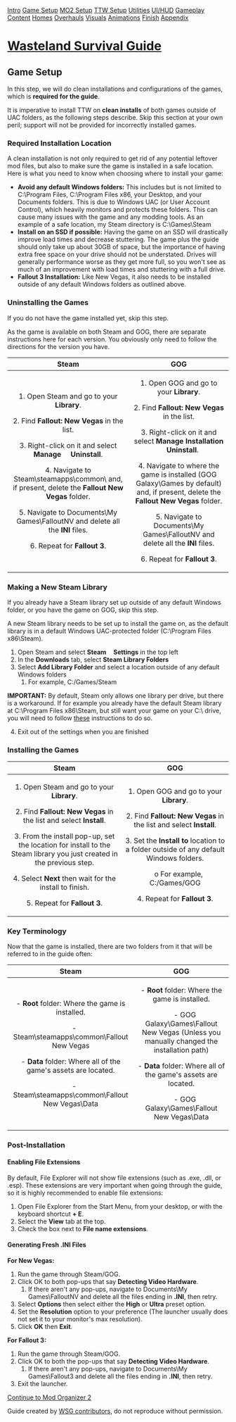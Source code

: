 ﻿[Intro](./index.html) [Game Setup](./setup.html) [MO2 Setup](./mo2.html) [TTW Setup](./ttw.html) [Utilities](./utilities.html) [UI/HUD](./ui.html) [Gameplay](./gameplay.html) [Content](./content.html) [Homes](./homes.html) [Overhauls](./overhauls.html) [Visuals](./visuals.html) [Animations](./animations.html) [Finish](./finish.html) [Appendix](./appendix.html)
# [**Wasteland Survival Guide**](./index.html)
## **Game Setup**

In this step, we will do clean installations and configurations of the games, which is **required for the guide**.

It is imperative to install TTW on **clean installs** of both games outside of UAC folders, as the following steps describe. Skip this section at your own peril; support will not be provided for incorrectly installed games.
### **Required Installation Location**
A clean installation is not only required to get rid of any potential leftover mod files, but also to make sure the game is installed in a safe location. Here is what you need to know when choosing where to install your game: 

- **Avoid any default Windows folders:** This includes but is not limited to C:\Program Files, C:\Program Files x86, your Desktop, and your Documents folders. This is due to Windows UAC (or User Account Control), which heavily monitors and protects these folders. This can cause many issues with the game and any modding tools. As an example of a safe location, my Steam directory is C:\Games\Steam
- **Install on an SSD if possible:** Having the game on an SSD will drastically improve load times and decrease stuttering. The game plus the guide should only take up about 30GB of space, but the importance of having extra free space on your drive should not be understated. Drives will generally performance worse as they get more full, so you won't see as much of an improvement with load times and stuttering with a full drive.
- **Fallout 3 Installation:** Like New Vegas, it also needs to be installed outside of any default Windows folders as outlined above.
### **Uninstalling the Games**
If you do not have the game installed yet, skip this step.

As the game is available on both Steam and GOG, there are separate instructions here for each version. You obviously only need to follow the directions for the version you have.

|**Steam**|**GOG**|
| :-: | :-: |
|<p>1. Open Steam and go to your **Library**.</p><p>2. Find **Fallout: New Vegas** in the list.</p><p>3. Right-click on it and select **Manage     Uninstall**.</p><p>4. Navigate to Steam\steamapps\common\ and, if present, delete the **Fallout New Vegas** folder.</p><p>5. Navigate to Documents\My Games\FalloutNV and delete all the **INI** files.</p><p>6. Repeat for **Fallout 3**.</p>|<p>1. Open GOG and go to your **Library**.</p><p>2. Find **Fallout: New Vegas** in the list.</p><p>3. Right-click on it and select **Manage Installation     Uninstall**.</p><p>4. Navigate to where the game is installed (GOG Galaxy\Games by default) and, if present, delete the **Fallout New Vegas** folder.</p><p>5. Navigate to Documents\My Games\FalloutNV and delete all the **INI** files.</p><p>6. Repeat for **Fallout 3**.</p>|
### **Making a New Steam Library**
If you already have a Steam library set up outside of any default Windows folder, or you have the game on GOG, skip this step.

A new Steam library needs to be set up to install the game on, as the default library is in a default Windows UAC-protected folder (C:\Program Files x86\Steam).

1. Open Steam and select **Steam     Settings** in the top left
1. In the **Downloads** tab, select **Steam Library Folders**
1. Select **Add Library Folder** and select a location outside of any default Windows folders
   1. For example, C:/Games/Steam

**IMPORTANT:** By default, Steam only allows one library per drive, but there is a workaround. If for example you already have the default Steam library at C:\Program Files x86\Steam, but still want your game on your C:\ drive, you will need to follow [these](https://github.com/LostDragonist/steam-library-setup-tool/wiki/Usage-Guide) instructions to do so.

4. Exit out of the settings when you are finished
### **Installing the Games**

|**Steam**|**GOG**|
| :-: | :-: |
|<p>1. Open Steam and go to your **Library**.</p><p>2. Find **Fallout: New Vegas** in the list and select **Install**.</p><p>3. From the install pop-up, set the location for install to the Steam library you just created in the previous step.</p><p>4. Select **Next** then wait for the install to finish.</p><p>5. Repeat for **Fallout 3**.</p>|<p>1. Open GOG and go to your **Library**.</p><p>2. Find **Fallout: New Vegas** in the list and select **Install**.</p><p>3. Set the **Install to** location to a folder outside of any default Windows folders.</p><p>&emsp;o For example, C:/Games/GOG</p><p>4. Repeat for **Fallout 3**.</p>|
### **Key Terminology**
Now that the game is installed, there are two folders from it that will be referred to in the guide often:

|**Steam**|**GOG**|
| :-: | :-: |
|<p>- **Root** folder: Where the game is installed.</p><p>&emsp;- Steam\steamapps\common\Fallout New Vegas</p><p>- **Data** folder: Where all of the game's assets are located.</p><p>&emsp;- Steam\steamapps\common\Fallout New Vegas\Data</p>|<p>- **Root** folder: Where the game is installed.</p><p>&emsp;- GOG Galaxy\Games\Fallout New Vegas (Unless you manually changed the installation path)</p><p>- **Data** folder: Where all of the game's assets are located.</p><p>&emsp;- GOG Galaxy\Games\Fallout New Vegas\Data</p>|
### **Post-Installation**
#### **Enabling File Extensions**
By default, File Explorer will not show file extensions (such as .exe, .dll, or .esp). These extensions are very important when going through the guide, so it is highly recommended to enable file extensions:

1. Open File Explorer from the Start Menu, from your desktop, or with the keyboard shortcut **+ E**.
1. Select the **View** tab at the top.
1. Check the box next to **File name extensions**.


#### **Generating Fresh .INI Files**
**For New Vegas:**

1. Run the game through Steam/GOG.
1. Click OK to both pop-ups that say **Detecting Video Hardware**.
   1. If there aren't any pop-ups, navigate to Documents\My Games\FalloutNV and delete all the files ending in **.INI**, then retry.
1. Select **Options** then select either the **High** or **Ultra** preset option.
1. Set the **Resolution** option to your preference (The launcher usually does not set it to your monitor's max resolution).
1. Click **OK** then **Exit**.

**For Fallout 3:**

1. Run the game through Steam/GOG.
1. Click OK to both the pop-ups that say **Detecting Video Hardware**.
   1. If there aren't any pop-ups, navigate to Documents\My Games\Fallout3 and delete all the files ending in **.INI**, then retry.
1. Exit the launcher.[](./mo2.html)

[Continue to Mod Organizer 2](./mo2.html) 

Guide created by [](./contributors.html)[WSG contributors](./contributors.html), do not reproduce without permission.
